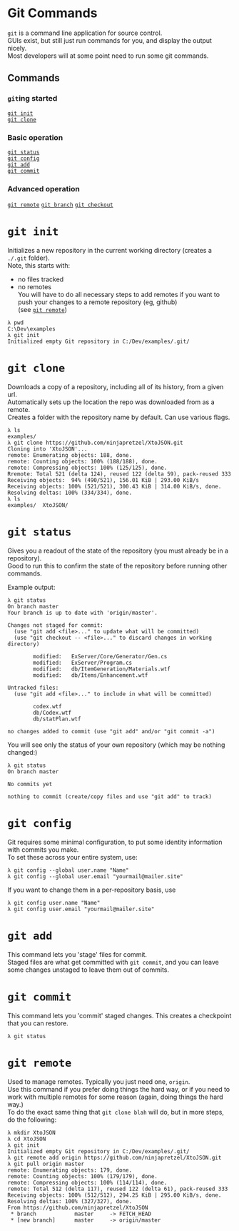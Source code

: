 # Git Commands
`git` is a command line application for source control.  
GUIs exist, but still just run commands for you, and display the output nicely.  
Most developers will at some point need to run some git commands.

## Commands
### `git`ing started
[`git init`](#git-init)  
[`git clone`](#git-clone)  
### Basic operation
[`git status`](#git-status)  
[`git config`](#git-config)  
[`git add`](#git-add)  
[`git commit`](#git-commit)

### Advanced operation
[`git remote`](#git-remote)
[`git branch`](#git-branch)
[`git checkout`](#git-checkout)

# `git init`
Initializes a new repository in the current working directory (creates a `./.git` folder).  
Note, this starts with:
- no files tracked
- no remotes  
You will have to do all necessary steps to add remotes if you want to push your changes to a remote repository (eg, github)  
(see [`git remote`](#git-remotes))
```
λ pwd
C:\Dev\examples
λ git init
Initialized empty Git repository in C:/Dev/examples/.git/
```

# `git clone`
Downloads a copy of a repository, including all of its history, from a given url.  
Automatically sets up the location the repo was downloaded from as a remote.  
Creates a folder with the repository name by default. Can use various flags.
```
λ ls
examples/
λ git clone https://github.com/ninjapretzel/XtoJSON.git
Cloning into 'XtoJSON'...
remote: Enumerating objects: 188, done.
remote: Counting objects: 100% (188/188), done.
remote: Compressing objects: 100% (125/125), done.
Rremote: Total 521 (delta 124), reused 122 (delta 59), pack-reused 333
Receiving objects:  94% (490/521), 156.01 KiB | 293.00 KiB/s
Receiving objects: 100% (521/521), 300.43 KiB | 314.00 KiB/s, done.
Resolving deltas: 100% (334/334), done.
λ ls
examples/  XtoJSON/
```

# `git status`
Gives you a readout of the state of the repository (you must already be in a repository).  
Good to run this to confirm the state of the repository before running other commands.  

Example output:
```
λ git status
On branch master
Your branch is up to date with 'origin/master'.

Changes not staged for commit:
  (use "git add <file>..." to update what will be committed)
  (use "git checkout -- <file>..." to discard changes in working directory)

        modified:   ExServer/Core/Generator/Gen.cs
        modified:   ExServer/Program.cs
        modified:   db/ItemGeneration/Materials.wtf
        modified:   db/Items/Enhancement.wtf

Untracked files:
  (use "git add <file>..." to include in what will be committed)

        codex.wtf
        db/Codex.wtf
        db/statPlan.wtf

no changes added to commit (use "git add" and/or "git commit -a")
```
You will see only the status of your own repository (which may be nothing changed:)
```
λ git status
On branch master

No commits yet

nothing to commit (create/copy files and use "git add" to track)
```

# `git config` 
Git requires some minimal configuration, to put some identity information with commits you make.  
To set these across your entire system, use:
```
λ git config --global user.name "Name"
λ git config --global user.email "yourmail@mailer.site"
```
If you want to change them in a per-repository basis, use 
```
λ git config user.name "Name"
λ git config user.email "yourmail@mailer.site"
```


# `git add`
This command lets you 'stage' files for commit.  
Staged files are what get committed with `git commit`, and you can leave some changes unstaged to leave them out of commits.

# `git commit`
This command lets you 'commit' staged changes. This creates a checkpoint that you can restore.
```
λ git status
```

# `git remote`
Used to manage remotes.
Typically you just need one, `origin`.  
Use this command if you prefer doing things the hard way, or if you need to work with multiple remotes for some reason (again, doing things the hard way.)  
To do the exact same thing that `git clone blah` will do, but in more steps, do  the following:
```
λ mkdir XtoJSON
λ cd XtoJSON
λ git init
Initialized empty Git repository in C:/Dev/examples/.git/
λ git remote add origin https://github.com/ninjapretzel/XtoJSON.git
λ git pull origin master
remote: Enumerating objects: 179, done.
remote: Counting objects: 100% (179/179), done.
remote: Compressing objects: 100% (114/114), done.
remote: Total 512 (delta 117), reused 122 (delta 61), pack-reused 333
Receiving objects: 100% (512/512), 294.25 KiB | 295.00 KiB/s, done.
Resolving deltas: 100% (327/327), done.
From https://github.com/ninjapretzel/XtoJSON
 * branch            master     -> FETCH_HEAD
 * [new branch]      master     -> origin/master

```